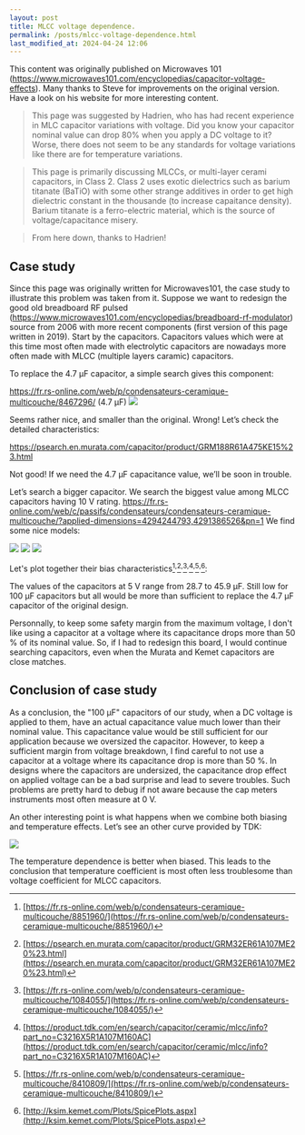```yaml
---
layout: post
title: MLCC voltage dependence.
permalink: /posts/mlcc-voltage-dependence.html
last_modified_at: 2024-04-24 12:06
---
```


<script src="https://cdn.jsdelivr.net/npm/d3@7"></script>
<script src="https://cdn.plot.ly/plotly-2.31.1.min.js" charset="utf-8"></script>

<p class="begin-note">This content was originally published on Microwaves 101 (<a href="https://www.microwaves101.com/encyclopedias/capacitor-voltage-effects">https://www.microwaves101.com/encyclopedias/capacitor-voltage-effects</a>). Many thanks to Steve for improvements on the original version. Have a look on his website for more interesting content.</p>

> This page was suggested by Hadrien, who has had recent experience in MLC capacitor variations with voltage.  Did you know your capacitor nominal value can drop 80% when you apply a DC voltage to it?  Worse, there does not seem to be any standards for voltage variations like there are for temperature variations.

> This page is primarily discussing MLCCs, or multi-layer cerami capacitors, in Class 2.  Class 2 uses exotic dielectrics such as barium titanate (BaTiO) with some other strange additives in order to get high dielectric constant in the thousande (to increase capaitance density).  Barium titanate is a ferro-electric material, which is the source of voltage/capacitance misery.

> From here down,  thanks to Hadrien!

## Case study

Since this page was originally written for Microwaves101, the case study to illustrate this problem was taken from it. Suppose we want to redesign the good old breadboard RF pulsed (<a href="https://www.microwaves101.com/encyclopedias/breadboard-rf-modulator">https://www.microwaves101.com/encyclopedias/breadboard-rf-modulator</a>) source from 2006 with more recent components (first version of this page written in 2019). Start by the capacitors. Capacitors values which were at this time most often made with electrolytic capacitors are nowadays more often made with MLCC (multiple layers caramic) capacitors.

To replace the 4.7 µF capacitor, a simple search gives this component:

https://fr.rs-online.com/web/p/condensateurs-ceramique-multicouche/8467296/ (4.7 µF)
<img src="{{ '/posts/MLCC-voltage-dependence/radiospares-1.png' | relative_url }}">

Seems rather nice, and smaller than the original. Wrong! Let’s check the detailed characteristics:

<a href="https://psearch.en.murata.com/capacitor/product/GRM188R61A475KE15%23.html">https://psearch.en.murata.com/capacitor/product/GRM188R61A475KE15%23.html</a>

<div id="plot-1"></div>
<script>
	async function makeplot() {
        url = "{{ '/posts/MLCC-voltage-dependence/GRM188R61A475KE15.csv' | relative_url }}";
		const data = await d3.csv(url);
        var x = [], y = [];
        for (var i=0; i<data.length; i++) {
            row = data[i];
            x.push(row['volt']);
            y.push(row['cap']);
        }
        /* Plot */
        var traces = [
            {x: x, y: y, showlegend: false},
            {x: [5.0], y: [1.93655214281807], mode: 'markers', marker: {symbol: 'x', size: 10}, showlegend: false}
        ];
        var layout = {
            title: "GRM188R61A475KE15 DC bias characteristics",
            xaxis: {title: {text: "DC Voltage [V]"}},
            yaxis: {title: {text: "Capacitance [µF]"}, range: [0, 5]}
        };
        Plotly.newPlot('plot-1', traces, layout);
	};
    makeplot();
</script>

Not good! If we need the 4.7 µF capacitance value, we’ll be soon in trouble.

Let’s search a bigger capacitor. We search the biggest value among MLCC capacitors having 10 V rating.
https://fr.rs-online.com/web/c/passifs/condensateurs/condensateurs-ceramique-multicouche/?applied-dimensions=4294244793,4291386526&pn=1
We find some nice models:

<img src="{{ '/posts/MLCC-voltage-dependence/radiospares-2.png' | relative_url }}">
<img src="{{ '/posts/MLCC-voltage-dependence/radiospares-3.png' | relative_url }}">
<img src="{{ '/posts/MLCC-voltage-dependence/radiospares-4.png' | relative_url }}">

Let's plot together their bias characteristics[^3]<sup>,</sup>[^4]<sup>,</sup>[^5]<sup>,</sup>[^6]<sup>,</sup>[^7]<sup>,</sup>[^8]:

<div id="plot-2"></div>
<script>
	async function makeplot() {
        /* Helper function to get csv graph */
        async function get_trace(url, name) {
            const data = await d3.csv(url);
            var x = [], y = [];
            for (var i=0; i<data.length; i++) {
                row = data[i];
                x.push(row['volt']);
                y.push(row['cap']);
            }
            return {x: x, y:y, name:name, line:{shape: 'spline'}, mode:'lines'}
        }
        /* Plot */
        var traces = [
            await get_trace("{{ '/posts/MLCC-voltage-dependence/GRM32ER61A107ME20.csv' | relative_url }}", name="Murata GRM32ER61A107ME20"),
            {x: [5.0], y: [45.94741861], mode: 'markers', showlegend: false, marker: {symbol: 'x', size: 10}},
            await get_trace("{{ '/posts/MLCC-voltage-dependence/C3216X5R1A107M160AC.csv' | relative_url }}", name="TDK C3216X5R1A107M160AC"),
            {x: [5.0], y: [28.7599], mode: 'markers', showlegend: false, marker: {symbol: 'x', size: 10}},
            await get_trace("{{ '/posts/MLCC-voltage-dependence/C1210C107M8PACTU.csv' | relative_url }}", name="Kemet C1210C107M8PACTU"),
            {x: [5.0], y: [49.60000000], mode: 'markers', showlegend: false, marker: {symbol: 'x', size: 10}},
        ];
        var layout = {
            title: "Selected capacitors DC bias characteristics",
            xaxis: {title: {text: "DC Voltage [V]"}},
            yaxis: {title: {text: "Capacitance [µF]"}, range: [0, 100]}
        };
        Plotly.newPlot('plot-2', traces, layout);
	};
    makeplot();
</script>

The values of the capacitors at 5 V range from 28.7 to 45.9 µF. Still low for 100 µF capacitors but all would be more than sufficient to replace the 4.7 µF capacitor of the original design.

Personnally, to keep some safety margin from the maximum voltage, I don't like using a capacitor at a voltage where its capacitance drops more than 50 % of its nominal value. So, if I had to redesign this board, I would continue searching capacitors, even when the Murata and Kemet capacitors are close matches.

## Conclusion of case study

As a conclusion, the "100 µF" capacitors of our study, when a DC voltage is applied to them, have an actual capacitance value much lower than their nominal value. This capacitance value would be still sufficient for our application because we oversized the capacitor. However, to keep a sufficient margin from voltage breakdown, I find careful to not use a capacitor at a voltage where its capacitance drop is more than 50 %. In designs where the capacitors are undersized, the capacitance drop effect on applied voltage can be a bad surprise and lead to severe troubles. Such problems are pretty hard to debug if not aware because the cap meters instruments most often measure at 0 V.

An other interesting point is what happens when we combine both biasing and temperature effects. Let’s see an other curve provided by TDK:

<img src="{{ '/posts/MLCC-voltage-dependence/temperature.png' | relative_url }}">

The temperature dependence is better when biased. This leads to the conclusion that temperature coefficient is most often less troublesome than voltage coefficient for MLCC capacitors.

[^3]: [https://fr.rs-online.com/web/p/condensateurs-ceramique-multicouche/8851960/](https://fr.rs-online.com/web/p/condensateurs-ceramique-multicouche/8851960/)
[^4]: [https://psearch.en.murata.com/capacitor/product/GRM32ER61A107ME20%23.html](https://psearch.en.murata.com/capacitor/product/GRM32ER61A107ME20%23.html)
[^5]: [https://fr.rs-online.com/web/p/condensateurs-ceramique-multicouche/1084055/](https://fr.rs-online.com/web/p/condensateurs-ceramique-multicouche/1084055/)
[^6]: [https://product.tdk.com/en/search/capacitor/ceramic/mlcc/info?part_no=C3216X5R1A107M160AC](https://product.tdk.com/en/search/capacitor/ceramic/mlcc/info?part_no=C3216X5R1A107M160AC)
[^7]: [https://fr.rs-online.com/web/p/condensateurs-ceramique-multicouche/8410809/](https://fr.rs-online.com/web/p/condensateurs-ceramique-multicouche/8410809/)
[^8]: [http://ksim.kemet.com/Plots/SpicePlots.aspx](http://ksim.kemet.com/Plots/SpicePlots.aspx)
